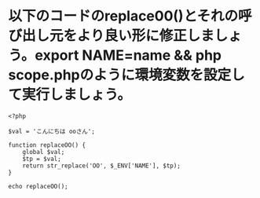 # 以下のコードのreplace00()とそれの呼び出し元をより良い形に修正しましょう。export NAME=name && php scope.phpのように環境変数を設定して実行しましょう。

```
<?php

$val = 'こんにちは ooさん';

function replaceOO() {
    global $val;
    $tp = $val;
    return str_replace('OO', $_ENV['NAME'], $tp);
}

echo replaceOO();
```
